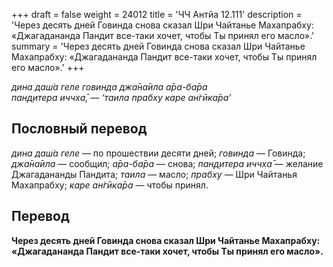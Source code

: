 +++
draft = false
weight = 24012
title = 'ЧЧ Антйа 12.111'
description = 'Через десять дней Говинда снова сказал Шри Чайтанье Махапрабху: «Джагадананда Пандит все-таки хочет, чтобы Ты принял его масло».'
summary = 'Через десять дней Говинда снова сказал Шри Чайтанье Махапрабху: «Джагадананда Пандит все-таки хочет, чтобы Ты принял его масло».'
+++

_дина даш́а геле говинда джа̄на̄ила а̄ра-ба̄ра  
пан̣д̣итера иччха̄, — ‘таила прабху каре ан̇гӣка̄ра’_

## Пословный перевод

_дина_ _даш́а_ _геле_ — по прошествии десяти дней; _говинда_ — Говинда; _джа̄на̄ила_ — сообщил; _а̄ра_\-_ба̄ра_ — снова; _пан̣д̣итера_ _иччха̄_ — желание Джагадананды Пандита; _таила_ — масло; _прабху_ — Шри Чайтанья Махапрабху; _каре_ _ан̇гӣка̄ра_ — чтобы принял.

## Перевод

**Через десять дней Говинда снова сказал Шри Чайтанье Махапрабху: «Джагадананда Пандит все-таки хочет, чтобы Ты принял его масло».**
